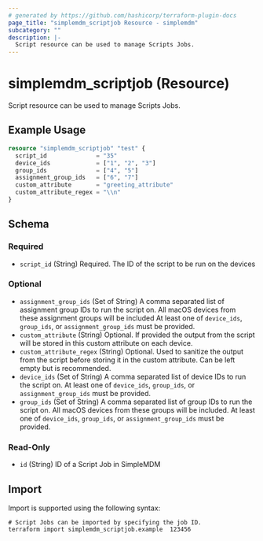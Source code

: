 ```yaml
---
# generated by https://github.com/hashicorp/terraform-plugin-docs
page_title: "simplemdm_scriptjob Resource - simplemdm"
subcategory: ""
description: |-
  Script resource can be used to manage Scripts Jobs.
---
```


# simplemdm_scriptjob (Resource)

Script resource can be used to manage Scripts Jobs.

## Example Usage

```terraform
resource "simplemdm_scriptjob" "test" {
  script_id              = "35"
  device_ids             = ["1", "2", "3"]
  group_ids              = ["4", "5"]
  assignment_group_ids   = ["6", "7"]
  custom_attribute       = "greeting_attribute"
  custom_attribute_regex = "\\n"
}
```

<!-- schema generated by tfplugindocs -->
## Schema

### Required

- `script_id` (String) Required. The ID of the script to be run on the devices

### Optional

- `assignment_group_ids` (Set of String) A comma separated list of assignment group IDs to run the script on. All macOS devices from these assignment groups will be included At least one of `device_ids`, `group_ids`, or `assignment_group_ids` must be provided.
- `custom_attribute` (String) Optional. If provided the output from the script will be stored in this custom attribute on each device.
- `custom_attribute_regex` (String) Optional. Used to sanitize the output from the script before storing it in the custom attribute. Can be left empty but 
 is recommended.
- `device_ids` (Set of String) A comma separated list of device IDs to run the script on. At least one of `device_ids`, `group_ids`, or `assignment_group_ids` must be provided.
- `group_ids` (Set of String) A comma separated list of group IDs to run the script on. All macOS devices from these groups will be included. At least one of `device_ids`, `group_ids`, or `assignment_group_ids` must be provided.

### Read-Only

- `id` (String) ID of a Script Job in SimpleMDM

## Import

Import is supported using the following syntax:

```shell
# Script Jobs can be imported by specifying the job ID.
terraform import simplemdm_scriptjob.example  123456
```
